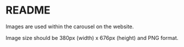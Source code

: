 # README

Images are used within the carousel on the website.

Image size should be 380px (width) x 676px (height) and PNG format.

